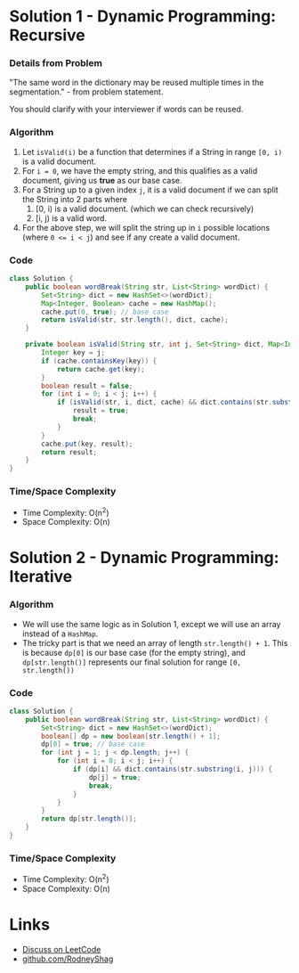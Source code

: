 # Solution 1 - Dynamic Programming: Recursive

### Details from Problem

"The same word in the dictionary may be reused multiple times in the segmentation." - from problem statement.

You should clarify with your interviewer if words can be reused.

### Algorithm

1. Let `isValid(i)` be a function that determines if a String in range `[0, i)` is a valid document.
1. For `i = 0`, we have the empty string, and this qualifies as a valid document, giving us __true__ as our base case.
1. For a String up to a given index `j`, it is a valid document if we can split the String into 2 parts where
    1. [0, i) is a valid document. (which we can check recursively)
    1. [i, j) is a valid word.
1. For the above step, we will split the string up in `i` possible locations (where `0 <= i < j`) and see if any create a valid document.

### Code

```java
class Solution {
    public boolean wordBreak(String str, List<String> wordDict) {
        Set<String> dict = new HashSet<>(wordDict);
        Map<Integer, Boolean> cache = new HashMap();
        cache.put(0, true); // base case
        return isValid(str, str.length(), dict, cache);
    }

    private boolean isValid(String str, int j, Set<String> dict, Map<Integer, Boolean> cache) {
        Integer key = j;
        if (cache.containsKey(key)) {
            return cache.get(key);
        }
        boolean result = false;
        for (int i = 0; i < j; i++) {
            if (isValid(str, i, dict, cache) && dict.contains(str.substring(i, j))) {
                result = true;
                break;
            }
        }
        cache.put(key, result);
        return result;
    }
}
```

### Time/Space Complexity

- Time Complexity: O(n<sup>2</sup>)
- Space Complexity: O(n)


# Solution 2 - Dynamic Programming: Iterative

### Algorithm

- We will use the same logic as in Solution 1, except we will use an array instead of a `HashMap`.
- The tricky part is that we need an array of length `str.length() + 1`. This is because `dp[0]` is our base case (for the empty string), and `dp[str.length()]` represents our final solution for range `[0, str.length())`

### Code

```java
class Solution {
    public boolean wordBreak(String str, List<String> wordDict) {
        Set<String> dict = new HashSet<>(wordDict);
        boolean[] dp = new boolean[str.length() + 1];
        dp[0] = true; // base case
        for (int j = 1; j < dp.length; j++) {
            for (int i = 0; i < j; i++) {
                if (dp[i] && dict.contains(str.substring(i, j))) {
                    dp[j] = true;
                    break;
                }
            }
        }
        return dp[str.length()];
    }
}
```

### Time/Space Complexity

- Time Complexity: O(n<sup>2</sup>)
- Space Complexity: O(n)


# Links

- [Discuss on LeetCode](https://leetcode.com/problems/word-break/discuss/346842)
- [github.com/RodneyShag](https://github.com/RodneyShag)
